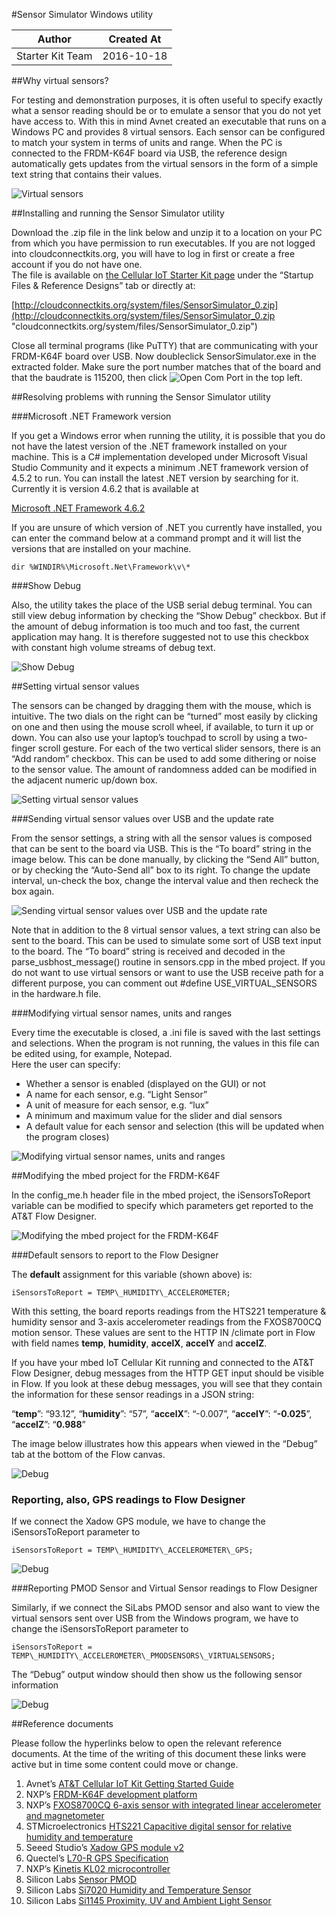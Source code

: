 #Sensor Simulator Windows utility

|      Author      | Created At |
|:----------------:|:----------:|
| Starter Kit Team | 2016-10-18 |

##Why virtual sensors?

For testing and demonstration purposes, it is often useful to specify exactly what a sensor reading should be or to
emulate a sensor that you do not yet have access to. With this in mind Avnet created an executable that runs on a
Windows PC and provides 8 virtual sensors. Each sensor can be configured to match your system in terms of units and
range. When the PC is connected to the FRDM-K64F board via USB, the reference design automatically gets updates
from the virtual sensors in the form of a simple text string that contains their values.

![Virtual sensors](../images/sensor-simulator-windows-utility/windowsutility1.png)

##Installing and running the Sensor Simulator utility

Download the .zip file in the link below and unzip it to a location on your PC from which you have permission to run
executables. If you are not logged into cloudconnectkits.org, you will have to log in first or create a free account if you do
not have one.  
The file is available on [the Cellular IoT Starter Kit page](http://cloudconnectkits.org/product/att-cellular-iot-starter-kit "cloudconnectkits.org/product/att-cellular-iot-starter-kit") under the “Startup Files & Reference Designs” tab or directly at:

[http://cloudconnectkits.org/system/files/SensorSimulator_0.zip](http://cloudconnectkits.org/system/files/SensorSimulator_0.zip "cloudconnectkits.org/system/files/SensorSimulator_0.zip")

Close all terminal programs (like PuTTY) that are communicating with your FRDM-K64F board over USB. Now doubleclick SensorSimulator.exe in the extracted folder. Make sure the port number matches that of the board and that the
baudrate is 115200, then click ![Open Com Port](../images/sensor-simulator-windows-utility/windowsutility2.png) in the top left.

##Resolving problems with running the Sensor Simulator utility

###Microsoft .NET Framework version

If you get a Windows error when running the utility, it is possible that you do not have the latest version of the .NET
framework installed on your machine. This is a C# implementation developed under Microsoft Visual Studio Community
and it expects a minimum .NET framework version of 4.5.2 to run.
You can install the latest .NET version by searching for it. Currently it is version 4.6.2 that is available at

[Microsoft .NET Framework 4.6.2](https://support.microsoft.com/en-us/kb/3120737 "support.microsoft.com/en-us/kb/3120737")

If you are unsure of which version of .NET you currently have installed, you can enter the command below at a command
prompt and it will list the versions that are installed on your machine.

```
dir %WINDIR%\Microsoft.Net\Framework\v\*
```

###Show Debug

Also, the utility takes the place of the USB serial debug terminal. You can still view debug information by checking the
“Show Debug” checkbox. But if the amount of debug information is too much and too fast, the current application may
hang. It is therefore suggested not to use this checkbox with constant high volume streams of debug text.

![Show Debug](../images/sensor-simulator-windows-utility/windowsutility3.png) 

##Setting virtual sensor values

The sensors can be changed by dragging them with the mouse, which is intuitive. The two dials on the right can be
“turned” most easily by clicking on one and then using the mouse scroll wheel, if available, to turn it up or down. You can
also use your laptop’s touchpad to scroll by using a two-finger scroll gesture.
For each of the two vertical slider sensors, there is an “Add random” checkbox. This can be used to add some dithering or
noise to the sensor value. The amount of randomness added can be modified in the adjacent numeric up/down box.

![Setting virtual sensor values](../images/sensor-simulator-windows-utility/windowsutility4.png) 

###Sending virtual sensor values over USB and the update rate

From the sensor settings, a string with all the sensor values is composed that can be sent to the board via USB. This is
the “To board” string in the image below. This can be done manually, by clicking the “Send All” button, or by checking the
“Auto-Send all” box to its right. To change the update interval, un-check the box, change the interval value and then recheck the box again.

![Sending virtual sensor values over USB and the update rate](../images/sensor-simulator-windows-utility/windowsutility5.png) 

Note that in addition to the 8 virtual sensor values, a text string can also be sent to the board. This can be used to simulate
some sort of USB text input to the board. The “To board” string is received and decoded in the parse_usbhost_message()
routine in sensors.cpp in the mbed project. If you do not want to use virtual sensors or want to use the USB receive path
for a different purpose, you can comment out #define USE_VIRTUAL_SENSORS in the hardware.h file.

###Modifying virtual sensor names, units and ranges

Every time the executable is closed, a .ini file is saved with the last settings and selections. When the program is not
running, the values in this file can be edited using, for example, Notepad.  
Here the user can specify:  

* Whether a sensor is enabled (displayed on the GUI) or not
* A name for each sensor, e.g. “Light Sensor”
* A unit of measure for each sensor, e.g. “lux”
* A minimum and maximum value for the slider and dial sensors
* A default value for each sensor and selection (this will be updated when the program closes)

![Modifying virtual sensor names, units and ranges](../images/sensor-simulator-windows-utility/windowsutility6.png) 

##Modifying the mbed project for the FRDM-K64F

In the config_me.h header file in the mbed project, the iSensorsToReport variable can be modified to specify which
parameters get reported to the AT&T Flow Designer.

![Modifying the mbed project for the FRDM-K64F](../images/sensor-simulator-windows-utility/windowsutility7.png) 

###Default sensors to report to the Flow Designer

The **default** assignment for this variable (shown above) is:

```
iSensorsToReport = TEMP\_HUMIDITY\_ACCELEROMETER;
```

With this setting, the board reports readings from the HTS221 temperature & humidity sensor and 3-axis accelerometer
readings from the FXOS8700CQ motion sensor. These values are sent to the HTTP IN /climate port in Flow with field
names **temp**, **humidity**, **accelX**, **accelY** and **accelZ**.

If you have your mbed IoT Cellular Kit running and connected to the AT&T Flow Designer, debug messages from the HTTP
GET input should be visible in Flow. If you look at these debug messages, you will see that they contain the information for
these sensor readings in a JSON string:

“**temp**”: “93.12”, “**humidity**”: “57”, “**accelX**”: “-0.007”, “**accelY**”: “**-0.025**”, “**accelZ**”: “**0.988**”

The image below illustrates how this appears when viewed in the “Debug” tab at the bottom of the Flow canvas.

![Debug](../images/sensor-simulator-windows-utility/windowsutility8.png) 

### Reporting, also, GPS readings to Flow Designer

If we connect the Xadow GPS module, we have to change the iSensorsToReport parameter to

```
iSensorsToReport = TEMP\_HUMIDITY\_ACCELEROMETER\_GPS;
```

![Debug](../images/sensor-simulator-windows-utility/windowsutility9.png) 

###Reporting PMOD Sensor and Virtual Sensor readings to Flow Designer

Similarly, if we connect the SiLabs PMOD sensor and also want to view the virtual sensors sent over USB from the Windows
program, we have to change the iSensorsToReport parameter to

```
iSensorsToReport = TEMP\_HUMIDITY\_ACCELEROMETER\_PMODSENSORS\_VIRTUALSENSORS;
```

The “Debug” output window should then show us the following sensor information

![Debug](../images/sensor-simulator-windows-utility/windowsutility10.png) 

##Reference documents

Please follow the hyperlinks below to open the relevant reference documents. At the time of the writing of
this document these links were active but in time some content could move or change.

1. Avnet’s  [AT&T Cellular IoT Kit Getting Started Guide](http://cloudconnectkits.org/product/att-cellular-iot-starter-kit "cloudconnectkits.org/product/att-cellular-iot-starter-kit")
2. NXP’s [FRDM-K64F development platform](https://developer.mbed.org/platforms/FRDM-K64F/ "developer.mbed.org/platforms/FRDM-K64F/")
3. NXP’s [FXOS8700CQ 6-axis sensor with integrated linear accelerometer and magnetometer](http://www.nxp.com/files/sensors/doc/data_sheet/FXOS8700CQ.pdf "www.nxp.com/files/sensors/doc/data_sheet/FXOS8700CQ.pdf")
4. STMicroelectronics [HTS221 Capacitive digital sensor for relative humidity and temperature](http://www.st.com/content/ccc/resource/technical/document/datasheet/4d/9a/9c/ad/25/07/42/34/DM00116291.pdf/files/DM00116291.pdf/jcr:content/translations/en.DM00116291.pdf "www.st.com/content/ccc/resource/technical/document/datasheet/4d/9a/9c/ad/25/07/42/34/DM00116291.pdf/files/DM00116291.pdf/jcr:content/translations/en.DM00116291.pdf")
5. Seeed Studio’s [Xadow GPS module v2](http://www.seeedstudio.com/depot/Xadow-GPS-v2-p-2557.html "www.seeedstudio.com/depot/Xadow-GPS-v2-p-2557.html")
6. Quectel’s [L70-R GPS Specification](http://www.quectel.com/UploadFile/Product/Quectel_L70-R_GPS_Specification_V2.1.pdf "www.quectel.com/UploadFile/Product/Quectel_L70-R_GPS_Specification_V2.1.pdf")
7. NXP’s [Kinetis KL02 microcontroller](http://www.nxp.com/files/32bit/doc/data_sheet/KL02P20M48SF0.pdf?fasp=1&WT_TYPE=Data%20Sheets&WT_VENDOR=FREESCALE&WT_FILE_FORMAT=pdf&WT_ASSET=Documentation&fileExt=.pdf "www.nxp.com/files/32bit/doc/data_sheet/KL02P20M48SF0.pdf?fasp=1&WT_TYPE=Data%20Sheets&WT_VENDOR=FREESCALE&WT_FILE_FORMAT=pdf&WT_ASSET=Documentation&fileExt=.pdf")
8. Silicon Labs [Sensor PMOD](http://pages.silabs.com/rs/silabs/images/Sensor-PMD-DataSheet.pdf "pages.silabs.com/rs/silabs/images/Sensor-PMD-DataSheet.pdf")
9. Silicon Labs [Si7020 Humidity and Temperature Sensor](https://www.silabs.com/Support%20Documents%2FTechnicalDocs%2FSi7020-A20.pdf "www.silabs.com/Support%20Documents%2FTechnicalDocs%2FSi7020-A20.pdf")
10. Silicon Labs [Si1145 Proximity, UV and Ambient Light Sensor](https://www.silabs.com/Support%20Documents/TechnicalDocs/Si1145-46-47.pdf "www.silabs.com/Support%20Documents/TechnicalDocs/Si1145-46-47.pdf")

